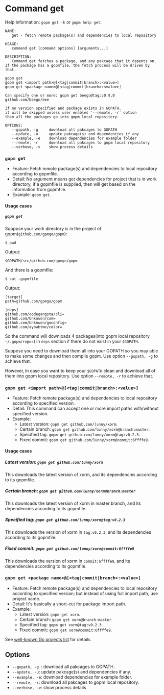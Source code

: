 Command get
====

Help information: `gopm get -h` or `gopm help get`:

	NAME:
	   get - fetch remote package(s) and dependencies to local repository
	
	USAGE:
	   command get [command options] [arguments...]
	
	DESCRIPTION:
	   Command get fetches a package, and any pakcage that it depents on.
	If the package has a gopmfile, the fetch process will be driven by that.
	
	gopm get
	gopm get <import path>@[<tag|commit|branch>:<value>]
	gopm get <package name>@[<tag|commit|branch>:<value>]
	
	Can specify one or more: gopm get beego@tag:v0.9.0 github.com/beego/bee
	
	If no version specified and package exists in GOPATH,
	it will be skipped unless user enabled '--remote, -r' option
	then all the packages go into gopm local repository.
	
	OPTIONS:
	   --gopath, -g		download all pakcages to GOPATH
	   --update, -u		update pakcage(s) and dependencies if any
	   --example, -e	download dependencies for example folder
	   --remote, -r		download all pakcages to gopm local repository
	   --verbose, -v	show process details
   
### `gopm get`

- Feature: Fetch remote package(s) and dependencies to local repository according to gopmfile.
- Detail: No argument means get dependencies for project that is in work directory, if a gopmfile is supplied, then will get based on the information from gopmfile.
- Example: `gopm get`.

#### Usage cases

##### `gopm get`

Suppose your work directory is in the project of gopm(`github.com/gpmgo/gopm`):

	$ pwd
	
Output: 

	$GOPATH/src/github.com/gpmgo/gopm

And there is a gopmfile:

	$ cat .gopmfile
	
Output:

	[target]
	path=github.com/gpmgo/gopm
	
	[deps]
	github.com/codegangsta/cli=
	github.com/Unknwon/com=
	github.com/Unknwon/goconfig=
	github.com/aybabtme/color=
	
So the command will downloads 4 packages(into gopm local repository `~/.gopm/repos`) in `deps` section if there do not exist in your `$GOPATH`.

Suppose you need to download them all into your GOPATH so you may able to make some changes and then compile gopm. Use option `--gopath, -g` to achieve that.

However, in case you want to keep your `$GOPATH` clean and download all of them into gopm local repository. Use option `--remote, -r` to achieve that.

### `gopm get <import path>@[<tag|commit|branch>:<value>]`

- Feature: Fetch remote package(s) and dependencies to local repository according to specified version.
- Detail: This command can accept one or more import paths with/without specified version.
- Example:
	- Latest version: `gopm get github.com/lunny/xorm`.
	- Certain branch: `gopm get github.com/lunny/xorm@branch:master`.
	- Specified tag: `gopm get github.com/lunny/xorm@tag:v0.2.3`.
	- Fixed commit: `gopm get github.com/lunny/xorm@commit:6ffffe9`.

#### Usage cases

##### Latest version: `gopm get github.com/lunny/xorm`

This downloads the latest version of xorm, and its dependencies according to its gopmfile.

##### Certain branch: `gopm get github.com/lunny/xorm@branch:master`

This downloads the latest version of xorm in master branch, and its dependencies according to its gopmfile.

##### Specified tag: `gopm get github.com/lunny/xorm@tag:v0.2.3`

This downloads the version of xorm in `tag:v0.2.3`, and its dependencies according to its gopmfile.

##### Fixed commit: `gopm get github.com/lunny/xorm@commit:6ffffe9`

This downloads the version of xorm in `commit:6ffffe9`, and its dependencies according to its gopmfile.
	
### `gopm get <package name>@[<tag|commit|branch>:<value>]`

- Feature: Fetch remote package(s) and dependencies to local repository according to specified version; but instead of using full import path, use project name.
- Detail: It's basically a short-cut for package import path.
- Example:
	- Latest version: `gopm get xorm`.
	- Certain branch: `gopm get xorm@branch:master`.
	- Specified tag: `gopm get xorm@tag:v0.2.3`.
	- Fixed commit: `gopm get xorm@commit:6ffffe9`.
	
See [well-known Go projects list](../pkgname.list) for details.

## Options

- `--gopath, -g	`: download all pakcages to GOPATH.
- `--update, -u`: update pakcage(s) and dependencies if any.
- `--example, -e`: download dependencies for example folder.
- `--remote, -r`: download all pakcages to gopm local repository.
- `--verbose, -v`: show process details